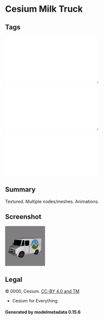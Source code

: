 # Cesium Milk Truck

## Tags

![core](../../Models-core.md), ![issues](../../Models-issues.md), ![testing](../../Models-testing.md)

## Summary

Textured. Multiple nodes/meshes. Animations.

## Screenshot

![screenshot](screenshot/screenshot.gif)

## Legal

&copy; 0000, Cesium. [CC-BY 4.0 and TM]()

 - Cesium for Everything

#### Generated by modelmetadata 0.15.6